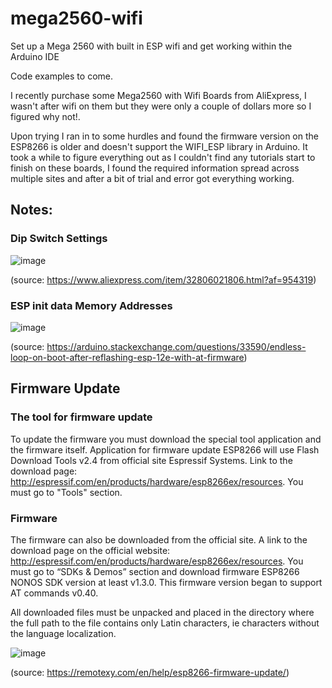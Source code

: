 # mega2560-wifi
Set up a Mega 2560 with built in ESP wifi and get working within the Arduino IDE

Code examples to come.

I recently purchase some Mega2560 with Wifi Boards from AliExpress, I wasn't after wifi on them but they were only a couple of dollars more so I figured why not!.

Upon trying I ran in to some hurdles and found the firmware version on the ESP8266 is older and doesn't support the WIFI_ESP library in Arduino.  It took a while to figure everything out as I couldn't find any tutorials start to finish on these boards, I found the required information spread across multiple sites and after a bit of trial and error got everything working.

## Notes:

### Dip Switch Settings

![image](https://github.com/The-Tinkerers-Chronicle/mega2560-wifi/assets/133438787/c7429c1f-ea2c-4ea5-9095-878ea236074d)

(source: https://www.aliexpress.com/item/32806021806.html?af=954319)

### ESP init data Memory Addresses
![image](https://github.com/The-Tinkerers-Chronicle/mega2560-wifi/assets/133438787/563bbf2d-2444-403d-92b1-c73616a877fc)

(source: https://arduino.stackexchange.com/questions/33590/endless-loop-on-boot-after-reflashing-esp-12e-with-at-firmware)

## Firmware Update

### The tool for firmware update
To update the firmware you must download the special tool application and the firmware itself. Application for firmware update ESP8266 will use Flash Download Tools v2.4 from official site Espressif Systems. Link to the download page: http://espressif.com/en/products/hardware/esp8266ex/resources. You must go to "Tools" section.

### Firmware
The firmware can also be downloaded from the official site. A link to the download page on the official website: http://espressif.com/en/products/hardware/esp8266ex/resources. You must go to “SDKs & Demos” section and download firmware ESP8266 NONOS SDK version at least v1.3.0. This firmware version began to support AT commands v0.40.

All downloaded files must be unpacked and placed in the directory where the full path to the file contains only Latin characters, ie characters without the language localization.

![image](https://github.com/The-Tinkerers-Chronicle/mega2560-wifi/assets/133438787/593d8712-868e-42f0-a301-dd4b87f3a345)

(source: https://remotexy.com/en/help/esp8266-firmware-update/)

